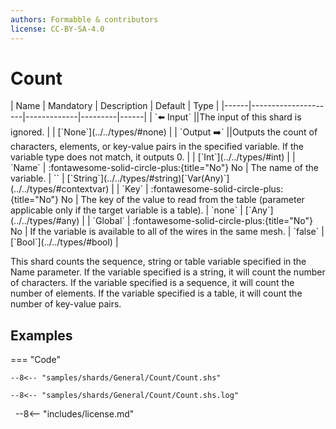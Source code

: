 ```yaml
---
authors: Formabble & contributors
license: CC-BY-SA-4.0
---
```



# Count

<div class="sh-parameters" markdown="1">
| Name | Mandatory | Description | Default | Type |
|------|---------------------|-------------|---------|------|
| `⬅️ Input` ||The input of this shard is ignored. | | [`None`](../../types/#none) |
| `Output ➡️` ||Outputs the count of characters, elements, or key-value pairs in the specified variable. If the variable type does not match, it outputs 0. | | [`Int`](../../types/#int) |
| `Name` | :fontawesome-solid-circle-plus:{title="No"} No  | The name of the variable. | `` | [`String`](../../types/#string)[`Var(Any)`](../../types/#contextvar) |
| `Key` | :fontawesome-solid-circle-plus:{title="No"} No  | The key of the value to read from the table (parameter applicable only if the target variable is a table). | `none` | [`Any`](../../types/#any) |
| `Global` | :fontawesome-solid-circle-plus:{title="No"} No  | If the variable is available to all of the wires in the same mesh. | `false` | [`Bool`](../../types/#bool) |

</div>

This shard counts the sequence, string or table variable specified in the Name parameter. If the variable specified is a string, it will count the number of characters. If the variable specified is a sequence, it will count the number of elements. If the variable specified is a table, it will count the number of key-value pairs.

## Examples

=== "Code"

  ```x86asm linenums="1"
  --8<-- "samples/shards/General/Count/Count.shs"
  ```

  ```
  --8<-- "samples/shards/General/Count/Count.shs.log"
  ```
&nbsp;
--8<-- "includes/license.md"

